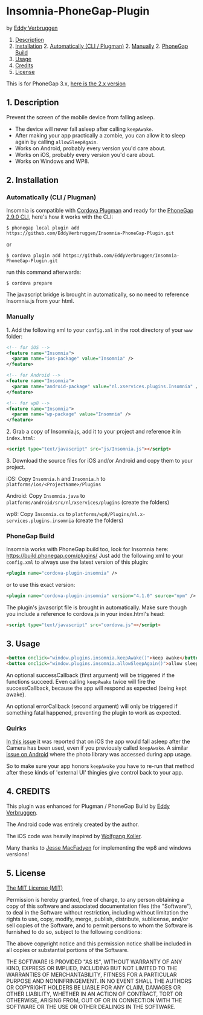 # Insomnia-PhoneGap-Plugin

by [Eddy Verbruggen](http://www.x-services.nl)

1. [Description](https://github.com/EddyVerbruggen/Insomnia-PhoneGap-Plugin#1-description)
2. [Installation](https://github.com/EddyVerbruggen/Insomnia-PhoneGap-Plugin#2-installation)
	2. [Automatically (CLI / Plugman)](https://github.com/EddyVerbruggen/Insomnia-PhoneGap-Plugin#automatically-cli--plugman)
	2. [Manually](https://github.com/EddyVerbruggen/Insomnia-PhoneGap-Plugin#manually)
	2. [PhoneGap Build](https://github.com/EddyVerbruggen/Insomnia-PhoneGap-Plugin#phonegap-build)
3. [Usage](https://github.com/EddyVerbruggen/Insomnia-PhoneGap-Plugin#3-usage)
4. [Credits](https://github.com/EddyVerbruggen/Insomnia-PhoneGap-Plugin#4-credits)
5. [License](https://github.com/EddyVerbruggen/Insomnia-PhoneGap-Plugin#5-license)

This is for PhoneGap 3.x, [here is the 2.x version](https://github.com/EddyVerbruggen/Insomnia-PhoneGap-Plugin/tree/phonegap-2.x)

## 1. Description

Prevent the screen of the mobile device from falling asleep.

* The device will never fall asleep after calling `keepAwake`.
* After making your app practically a zombie, you can allow it to sleep again by calling `allowSleepAgain`.
* Works on Android, probably every version you'd care about.
* Works on iOS, probably every version you'd care about.
* Works on Windows and WP8.

## 2. Installation

### Automatically (CLI / Plugman)
Insomnia is compatible with [Cordova Plugman](https://github.com/apache/cordova-plugman) and ready for the [PhoneGap 2.9.0 CLI](http://docs.phonegap.com/en/2.9.0/guide_cli_index.md.html#The%20Command-line%20Interface_add_features), here's how it works with the CLI:

```
$ phonegap local plugin add https://github.com/EddyVerbruggen/Insomnia-PhoneGap-Plugin.git
```
or
```
$ cordova plugin add https://github.com/EddyVerbruggen/Insomnia-PhoneGap-Plugin.git
```
run this command afterwards:
```
$ cordova prepare
```

The javascript bridge is brought in automatically, so no need to reference Insomnia.js from your html.

### Manually

1\. Add the following xml to your `config.xml` in the root directory of your `www` folder:
```xml
<!-- for iOS -->
<feature name="Insomnia">
  <param name="ios-package" value="Insomnia" />
</feature>
```

```xml
<!-- for Android -->
<feature name="Insomnia">
  <param name="android-package" value="nl.xservices.plugins.Insomnia" />
</feature>
```

```xml
<!-- for wp8 -->
<feature name="Insomnia">
  <param name="wp-package" value="Insomnia" />
</feature>
```

2\. Grab a copy of Insomnia.js, add it to your project and reference it in `index.html`:
```html
<script type="text/javascript" src="js/Insomnia.js"></script>
```

3\. Download the source files for iOS and/or Android and copy them to your project.

iOS: Copy `Insomnia.h` and `Insomnia.h` to `platforms/ios/<ProjectName>/Plugins`

Android: Copy `Insomnia.java` to `platforms/android/src/nl/xservices/plugins` (create the folders)

wp8: Copy `Insomnia.cs` to `platforms/wp8/Plugins/nl.x-services.plugins.insomnia` (create the folders)

### PhoneGap Build

Insomnia works with PhoneGap build too, look for Insomnia here: https://build.phonegap.com/plugins/
Just add the following xml to your `config.xml` to always use the latest version of this plugin:
```xml
<plugin name="cordova-plugin-insomnia" />
```
or to use this exact version:
```xml
<plugin name="cordova-plugin-insomnia" version="4.1.0" source="npm" />
```

The plugin's  javascript file is brought in automatically. Make sure though you include a reference to cordova.js in your index.html's head:
```html
<script type="text/javascript" src="cordova.js"></script>
```

## 3. Usage
```html
<button onclick="window.plugins.insomnia.keepAwake()">keep awake</button>
<button onclick="window.plugins.insomnia.allowSleepAgain()">allow sleep again</button>
```
An optional successCallback (first argument) will be triggered if the functions succeed. Even calling `keepAwake` twice will fire the successCallback, because the app will respond as expected (being kept awake).

An optional errorCallback (second argument) will only be triggered if something fatal happened, preventing the plugin to work as expected.

### Quirks
[In this issue](#29) it was reported that on iOS the app would fall asleep after the Camera has been used,
even if you previously called `keepAwake`. A similar [issue on Android](#30) where the photo library was accessed during app usage.

So to make sure your app honors `keepAwake` you have to re-run that method after these kinds of 'external UI' thingies give control back to your app.

## 4. CREDITS ##

This plugin was enhanced for Plugman / PhoneGap Build by [Eddy Verbruggen](http://www.x-services.nl).

The Android code was entirely created by the author.

The iOS code was heavily inspired by [Wolfgang Koller](https://github.com/simplec-dev/powermanagement).

Many thanks to [Jesse MacFadyen](https://github.com/purplecabbage) for implementing the wp8 and windows versions!

## 5. License

[The MIT License (MIT)](http://www.opensource.org/licenses/mit-license.html)

Permission is hereby granted, free of charge, to any person obtaining a copy
of this software and associated documentation files (the "Software"), to deal
in the Software without restriction, including without limitation the rights
to use, copy, modify, merge, publish, distribute, sublicense, and/or sell
copies of the Software, and to permit persons to whom the Software is
furnished to do so, subject to the following conditions:

The above copyright notice and this permission notice shall be included in
all copies or substantial portions of the Software.

THE SOFTWARE IS PROVIDED "AS IS", WITHOUT WARRANTY OF ANY KIND, EXPRESS OR
IMPLIED, INCLUDING BUT NOT LIMITED TO THE WARRANTIES OF MERCHANTABILITY,
FITNESS FOR A PARTICULAR PURPOSE AND NONINFRINGEMENT. IN NO EVENT SHALL THE
AUTHORS OR COPYRIGHT HOLDERS BE LIABLE FOR ANY CLAIM, DAMAGES OR OTHER
LIABILITY, WHETHER IN AN ACTION OF CONTRACT, TORT OR OTHERWISE, ARISING FROM,
OUT OF OR IN CONNECTION WITH THE SOFTWARE OR THE USE OR OTHER DEALINGS IN
THE SOFTWARE.
